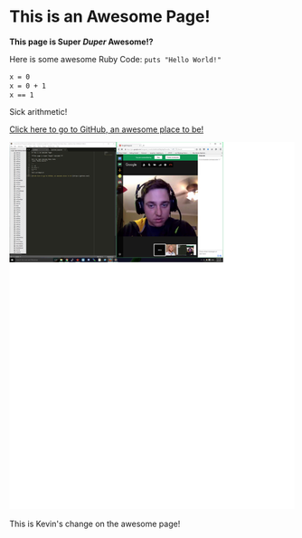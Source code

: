 # This is an Awesome Page!

**This page is Super *Duper* Awesome!?**

Here is some awesome Ruby Code:
`puts "Hello World!"`

```
x = 0
x = 0 + 1
x == 1
```
Sick arithmetic!

[Click here to go to GitHub, an awesome place to be!](https://github.com/)

![Alt text](/WorkingTogether.png)

This is Kevin's change on the awesome page!
